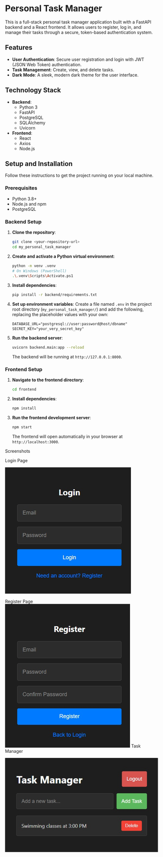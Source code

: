 # Personal Task Manager

This is a full-stack personal task manager application built with a FastAPI backend and a React frontend. It allows users to register, log in, and manage their tasks through a secure, token-based authentication system.

## Features

*   **User Authentication**: Secure user registration and login with JWT (JSON Web Token) authentication.
*   **Task Management**: Create, view, and delete tasks.
*   **Dark Mode**: A sleek, modern dark theme for the user interface.

## Technology Stack

*   **Backend**: 
    *   Python 3
    *   FastAPI
    *   PostgreSQL
    *   SQLAlchemy
    *   Uvicorn
*   **Frontend**:
    *   React
    *   Axios
    *   Node.js

## Setup and Installation

Follow these instructions to get the project running on your local machine.

### Prerequisites

*   Python 3.8+
*   Node.js and npm
*   PostgreSQL

### Backend Setup

1.  **Clone the repository**:
    ```bash
    git clone <your-repository-url>
    cd my_personal_task_manager
    ```

2.  **Create and activate a Python virtual environment**:
    ```bash
    python -m venv .venv
    # On Windows (PowerShell)
    .\.venv\Scripts\Activate.ps1
    ```

3.  **Install dependencies**:
    ```bash
    pip install -r backend/requirements.txt
    ```

4.  **Set up environment variables**:
    Create a file named `.env` in the project root directory (`my_personal_task_manager/`) and add the following, replacing the placeholder values with your own:
    ```env
    DATABASE_URL="postgresql://user:password@host/dbname"
    SECRET_KEY="your_very_secret_key"
    ```

5.  **Run the backend server**:
    ```bash
    uvicorn backend.main:app --reload
    ```
    The backend will be running at `http://127.0.0.1:8000`.

### Frontend Setup

1.  **Navigate to the frontend directory**:
    ```bash
    cd frontend
    ```

2.  **Install dependencies**:
    ```bash
    npm install
    ```

3.  **Run the frontend development server**:
    ```bash
    npm start
    ```
    The frontend will open automatically in your browser at `http://localhost:3000`.

   Screenshots
    
   Login Page
   
   ![Login](docs/images/login.jpg)
   
   Register Page
   ![Register](docs/images/register.jpg)
   Task Manager
   
   ![Task Manager](docs/images/task_manager.jpg)









   
